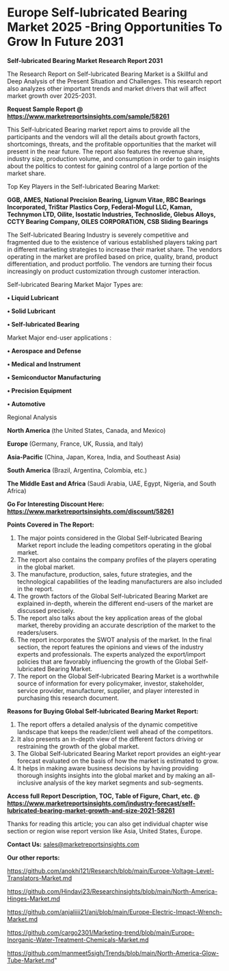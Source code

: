 # Europe Self-lubricated Bearing Market 2025 -Bring Opportunities To Grow In Future 2031

<strong>Self-lubricated Bearing Market Research Report 2031</strong>

The Research Report on Self-lubricated Bearing Market is a Skillful and Deep Analysis of the Present Situation and Challenges. This research report also analyzes other important trends and market drivers that will affect market growth over 2025-2031.

<strong>Request Sample Report @ <a href=https://www.marketreportsinsights.com/sample/58261>https://www.marketreportsinsights.com/sample/58261</a></strong>

This Self-lubricated Bearing market report aims to provide all the participants and the vendors will all the details about growth factors, shortcomings, threats, and the profitable opportunities that the market will present in the near future. The report also features the revenue share, industry size, production volume, and consumption in order to gain insights about the politics to contest for gaining control of a large portion of the market share.

Top Key Players in the Self-lubricated Bearing Market:

<strong>GGB, AMES, National Precision Bearing, Lignum Vitae, RBC Bearings Incorporated, TriStar Plastics Corp, Federal-Mogul LLC, Kaman, Technymon LTD, Oilite, Isostatic Industries, Technoslide, Glebus Alloys, CCTY Bearing Company, OILES CORPORATION, CSB Sliding Bearings</strong>

The Self-lubricated Bearing Industry is severely competitive and fragmented due to the existence of various established players taking part in different marketing strategies to increase their market share. The vendors operating in the market are profiled based on price, quality, brand, product differentiation, and product portfolio. The vendors are turning their focus increasingly on product customization through customer interaction.

Self-lubricated Bearing Market Major Types are:

<strong>• Liquid Lubricant

• Solid Lubricant

• Self-lubricated Bearing</strong>

Market Major end-user applications :

<strong>• Aerospace and Defense

• Medical and Instrument

• Semiconductor Manufacturing

• Precision Equipment

• Automotive</strong>

Regional Analysis

</u><strong><b>North America</b></strong> (the United States, Canada, and Mexico)

<strong><b>Europe </b></strong>(Germany, France, UK, Russia, and Italy)

<strong><b>Asia-Pacific</b></strong> (China, Japan, Korea, India, and Southeast Asia)

<strong><b>South America</b></strong> (Brazil, Argentina, Colombia, etc.)

<strong><b>The Middle East and Africa</b></strong> (Saudi Arabia, UAE, Egypt, Nigeria, and South Africa)

<strong>Go For Interesting Discount Here: <a href=https://www.marketreportsinsights.com/discount/58261>https://www.marketreportsinsights.com/discount/58261</a></strong>

<strong>Points Covered in The Report:</strong>
<ol>
  <li>The major points considered in the Global Self-lubricated Bearing Market report include the leading competitors operating in the global market.</li>
  <li>The report also contains the company profiles of the players operating in the global market.</li>
  <li>The manufacture, production, sales, future strategies, and the technological capabilities of the leading manufacturers are also included in the report.</li>
  <li>The growth factors of the Global Self-lubricated Bearing Market are explained in-depth, wherein the different end-users of the market are discussed precisely.</li>
  <li>The report also talks about the key application areas of the global market, thereby providing an accurate description of the market to the readers/users.</li>
  <li>The report incorporates the SWOT analysis of the market. In the final section, the report features the opinions and views of the industry experts and professionals. The experts analyzed the export/import policies that are favorably influencing the growth of the Global Self-lubricated Bearing Market.</li>
  <li>The report on the Global Self-lubricated Bearing Market is a worthwhile source of information for every policymaker, investor, stakeholder, service provider, manufacturer, supplier, and player interested in purchasing this research document.</li>
</ol>
<strong>Reasons for Buying Global Self-lubricated Bearing Market Report:</strong>

<ol>
  <li>The report offers a detailed analysis of the dynamic competitive landscape that keeps the reader/client well ahead of the competitors.</li>
  <li>It also presents an in-depth view of the different factors driving or restraining the growth of the global market.</li>
  <li>The Global Self-lubricated Bearing Market report provides an eight-year forecast evaluated on the basis of how the market is estimated to grow.</li>
  <li>It helps in making aware business decisions by having providing thorough insights insights into the global market and by making an all-inclusive analysis of the key market segments and sub-segments.</li>
</ol>
<strong>Access full Report Description, TOC, Table of Figure, Chart, etc. @ <a href=https://www.marketreportsinsights.com/industry-forecast/self-lubricated-bearing-market-growth-and-size-2021-58261>https://www.marketreportsinsights.com/industry-forecast/self-lubricated-bearing-market-growth-and-size-2021-58261</a></strong>


Thanks for reading this article; you can also get individual chapter wise section or region wise report version like Asia, United States, Europe.

<strong>Contact Us:</strong>
sales@marketreportsinsights.com

<strong>Our other reports:</strong>

<a href=https://github.com/anokhi121/Research/blob/main/Europe-Voltage-Level-Translators-Market.md>https://github.com/anokhi121/Research/blob/main/Europe-Voltage-Level-Translators-Market.md</a>

<a href=https://github.com/Hindavi23/Researchinsights/blob/main/North-America-Hinges-Market.md>https://github.com/Hindavi23/Researchinsights/blob/main/North-America-Hinges-Market.md</a>

<a href=https://github.com/anjaliiii21/ani/blob/main/Europe-Electric-Impact-Wrench-Market.md>https://github.com/anjaliiii21/ani/blob/main/Europe-Electric-Impact-Wrench-Market.md</a>

<a href=https://github.com/cargo2301/Marketing-trend/blob/main/Europe-Inorganic-Water-Treatment-Chemicals-Market.md>https://github.com/cargo2301/Marketing-trend/blob/main/Europe-Inorganic-Water-Treatment-Chemicals-Market.md</a>

<a href=https://github.com/manmeet5sigh/Trends/blob/main/North-America-Glow-Tube-Market.md>https://github.com/manmeet5sigh/Trends/blob/main/North-America-Glow-Tube-Market.md</a>"
